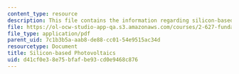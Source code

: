 ```yaml
---
content_type: resource
description: This file contains the information regarding silicon-based photovoltaics.
file: https://ol-ocw-studio-app-qa.s3.amazonaws.com/courses/2-627-fundamentals-of-photovoltaics-fall-2013/d41cf0e38e75bfafbe93cd0e9468c876_MIT2_627F13_lec10-11.pdf
file_type: application/pdf
parent_uid: 7c1b3b5a-aab8-de88-cc01-54e9515ac34d
resourcetype: Document
title: Silicon-based Photovoltaics
uid: d41cf0e3-8e75-bfaf-be93-cd0e9468c876
---
```

